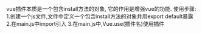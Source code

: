 vue插件本质是一个包含install方法的对象,
它的作用是增强vue的功能.
使用步骤:
  1.创建一个js文件,文件中定义一个包含install方法的对象并用export default暴露
  2.在main.js中import引入
  3.在main.js中,Vue.use(插件名)使用插件